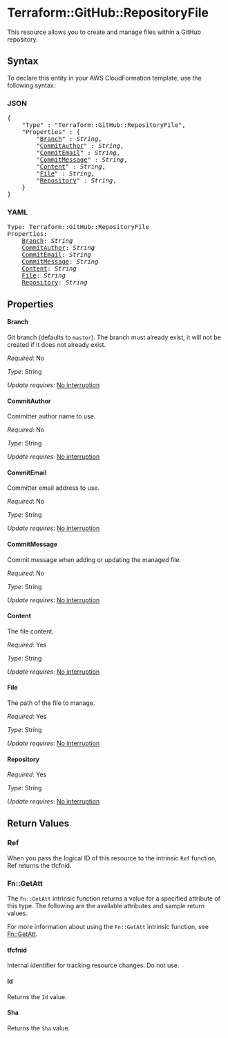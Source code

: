 # Terraform::GitHub::RepositoryFile

This resource allows you to create and manage files within a
GitHub repository.

## Syntax

To declare this entity in your AWS CloudFormation template, use the following syntax:

### JSON

<pre>
{
    "Type" : "Terraform::GitHub::RepositoryFile",
    "Properties" : {
        "<a href="#branch" title="Branch">Branch</a>" : <i>String</i>,
        "<a href="#commitauthor" title="CommitAuthor">CommitAuthor</a>" : <i>String</i>,
        "<a href="#commitemail" title="CommitEmail">CommitEmail</a>" : <i>String</i>,
        "<a href="#commitmessage" title="CommitMessage">CommitMessage</a>" : <i>String</i>,
        "<a href="#content" title="Content">Content</a>" : <i>String</i>,
        "<a href="#file" title="File">File</a>" : <i>String</i>,
        "<a href="#repository" title="Repository">Repository</a>" : <i>String</i>,
    }
}
</pre>

### YAML

<pre>
Type: Terraform::GitHub::RepositoryFile
Properties:
    <a href="#branch" title="Branch">Branch</a>: <i>String</i>
    <a href="#commitauthor" title="CommitAuthor">CommitAuthor</a>: <i>String</i>
    <a href="#commitemail" title="CommitEmail">CommitEmail</a>: <i>String</i>
    <a href="#commitmessage" title="CommitMessage">CommitMessage</a>: <i>String</i>
    <a href="#content" title="Content">Content</a>: <i>String</i>
    <a href="#file" title="File">File</a>: <i>String</i>
    <a href="#repository" title="Repository">Repository</a>: <i>String</i>
</pre>

## Properties

#### Branch

Git branch (defaults to `master`).
The branch must already exist, it will not be created if it does not already exist.

_Required_: No

_Type_: String

_Update requires_: [No interruption](https://docs.aws.amazon.com/AWSCloudFormation/latest/UserGuide/using-cfn-updating-stacks-update-behaviors.html#update-no-interrupt)

#### CommitAuthor

Committer author name to use.

_Required_: No

_Type_: String

_Update requires_: [No interruption](https://docs.aws.amazon.com/AWSCloudFormation/latest/UserGuide/using-cfn-updating-stacks-update-behaviors.html#update-no-interrupt)

#### CommitEmail

Committer email address to use.

_Required_: No

_Type_: String

_Update requires_: [No interruption](https://docs.aws.amazon.com/AWSCloudFormation/latest/UserGuide/using-cfn-updating-stacks-update-behaviors.html#update-no-interrupt)

#### CommitMessage

Commit message when adding or updating the managed file.

_Required_: No

_Type_: String

_Update requires_: [No interruption](https://docs.aws.amazon.com/AWSCloudFormation/latest/UserGuide/using-cfn-updating-stacks-update-behaviors.html#update-no-interrupt)

#### Content

The file content.

_Required_: Yes

_Type_: String

_Update requires_: [No interruption](https://docs.aws.amazon.com/AWSCloudFormation/latest/UserGuide/using-cfn-updating-stacks-update-behaviors.html#update-no-interrupt)

#### File

The path of the file to manage.

_Required_: Yes

_Type_: String

_Update requires_: [No interruption](https://docs.aws.amazon.com/AWSCloudFormation/latest/UserGuide/using-cfn-updating-stacks-update-behaviors.html#update-no-interrupt)

#### Repository

_Required_: Yes

_Type_: String

_Update requires_: [No interruption](https://docs.aws.amazon.com/AWSCloudFormation/latest/UserGuide/using-cfn-updating-stacks-update-behaviors.html#update-no-interrupt)

## Return Values

### Ref

When you pass the logical ID of this resource to the intrinsic `Ref` function, Ref returns the tfcfnid.

### Fn::GetAtt

The `Fn::GetAtt` intrinsic function returns a value for a specified attribute of this type. The following are the available attributes and sample return values.

For more information about using the `Fn::GetAtt` intrinsic function, see [Fn::GetAtt](https://docs.aws.amazon.com/AWSCloudFormation/latest/UserGuide/intrinsic-function-reference-getatt.html).

#### tfcfnid

Internal identifier for tracking resource changes. Do not use.

#### Id

Returns the <code>Id</code> value.

#### Sha

Returns the <code>Sha</code> value.


